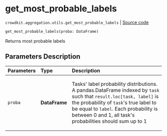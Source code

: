 # get_most_probable_labels
`crowdkit.aggregation.utils.get_most_probable_labels` | [Source code](https://github.com/Toloka/crowd-kit/blob/v1.1.0.rc2/crowdkit/aggregation/utils.py#L50)

```python
get_most_probable_labels(proba: DataFrame)
```

Returns most probable labels

## Parameters Description

| Parameters | Type | Description |
| :----------| :----| :-----------|
`proba`|**DataFrame**|<p>Tasks&#x27; label probability distributions. A pandas.DataFrame indexed by `task` such that `result.loc[task, label]` is the probability of `task`&#x27;s true label to be equal to `label`. Each probability is between 0 and 1, all task&#x27;s probabilities should sum up to 1</p>
